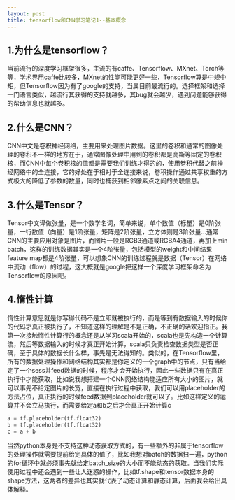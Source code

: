```yaml
---
layout: post
title: tensorflow和CNN学习笔记1--基本概念
---
```

## 1.为什么是tensorflow？
当前流行的深度学习框架很多，主流的有caffe、Tensorflow、MXnet、Torch等等，学术界用caffe比较多，MXnet的性能可能更好一些，Tensorflow算是中规中矩，但Tensorflow因为有了google的支持，当属目前最流行的。选择框架和选择一门语言类似，越流行其获得的支持就越多，其bug就会越少，遇到问题能够获得的帮助信息也就越多。

## 2.什么是CNN？
CNN中文是卷积神经网络，主要用来处理图片数据。这里的卷积和通常的图像处理的卷积不一样的地方在于，通常图像处理中用到的卷积都是高斯等固定的卷积核，而CNN中每个卷积核的值都是需要我们训练才得的的，使用卷积代替之前神经网络中的全连接，它的好处在于相对于全连接来说，卷积操作通过共享权重的方式极大的降低了参数的数量，同时也捕获到相邻像素点之间的关联信息。

## 3.什么是Tensor？
Tensor中文译做张量，是一个数学名词，简单来说，单个数值（标量）是0阶张量，一行数值（向量）是1阶张量，矩阵是2阶张量，立方体则是3阶张量...通常CNN的主要应用对象是图片，而图片一般是RGB3通道或RGBA4通道，再加上min batch，这样的训练数据其实是一个4阶张量，包括模型的weight和中间结果feature map都是4阶张量，可以想象CNN的训练过程就是数据（Tensor）在网络中流动（flow）的过程，这大概就是google把这样一个深度学习框架命名为Tensorflow的原因吧。

## 4.惰性计算
惰性计算意思就是你写得代码不是立即就被执行的，而是等到有数据输入的时候你的代码才真正被执行了，不知道这样的理解是不是正确，不正确的话欢迎指正。我第一次接触惰性计算行的概念还是从学习scala开始的，scala也是先构造一个计算流，然后等数据输入的时候才真正开始计算，scala只负责检查数据类型是否正确，至于具体的数据长什么样，事先是无法得知的。类似的，在Tensorflow里，所有的数据处理操作和网络结构其实都是你定义的一个graph中的节点，只有当给定了一个sess并feed数据的时候，程序才会开始执行，因此一些数据只有在真正执行中才能获取，比如说我想搭建一个CNN网络结构能适应所有大小的图片，就可以事先不给定图片的长宽，直接在执行过程中获取，我们可以用placeholder的方法占位，真正执行的时候feed数据到placeholder就可以了。比如这样定义的运算并不会立马执行，而需要给定a和b之后才会真正开始计算c

```python
a = tf.placeholder(tf.float32)
b = tf.placeholder(tf.float32)
c = a + b
```

当然python本身是不支持这种动态获取方式的，有一些额外的非属于tensorflow的处理操作就需要提前给定具体的值了，比如我想对batch的数据扫一遍，python的for循环中就必须事先就给定batch_size的大小而不能动态的获取。当我们实际使用过程中还会遇到一些让人迷惑的操作，比如tf.shape和tensor数据本身的shape方法，这两者的差异也其实就代表了动态计算和静态计算，后面我会给出具体解释。
